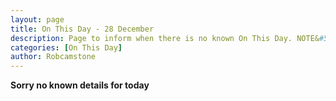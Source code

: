 ```yaml
---
layout: page
title: On This Day - 28 December
description: Page to inform when there is no known On This Day. NOTE&#58; There may still be comments.
categories: [On This Day]
author: Robcamstone
---
```


**Sorry no known details for today**

